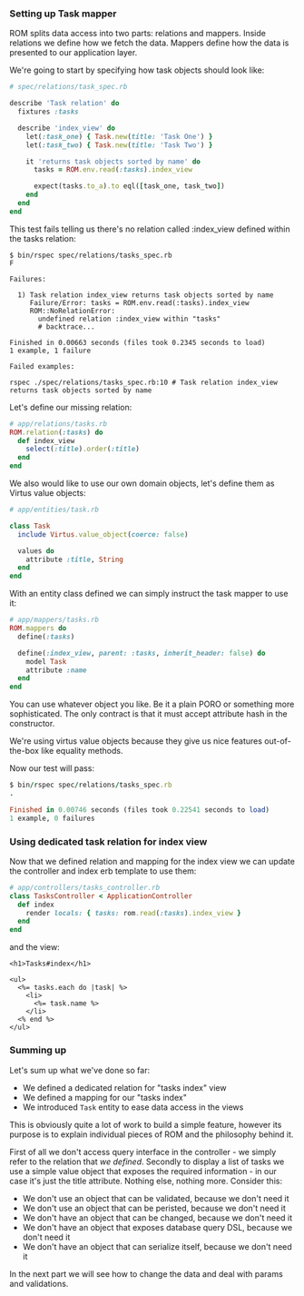 ### Setting up Task mapper

ROM splits data access into two parts: relations and mappers. Inside relations
we define how we fetch the data. Mappers define how the data is presented to
our application layer.

We're going to start by specifying how task objects should look like:

``` ruby
# spec/relations/task_spec.rb

describe 'Task relation' do
  fixtures :tasks

  describe 'index_view' do
    let(:task_one) { Task.new(title: 'Task One') }
    let(:task_two) { Task.new(title: 'Task Two') }

    it 'returns task objects sorted by name' do
      tasks = ROM.env.read(:tasks).index_view

      expect(tasks.to_a).to eql([task_one, task_two])
    end
  end
end
```

This test fails telling us there's no relation called :index_view defined within
the tasks relation:

``` shell
$ bin/rspec spec/relations/tasks_spec.rb
F

Failures:

  1) Task relation index_view returns task objects sorted by name
     Failure/Error: tasks = ROM.env.read(:tasks).index_view
     ROM::NoRelationError:
       undefined relation :index_view within "tasks"
       # backtrace...

Finished in 0.00663 seconds (files took 0.2345 seconds to load)
1 example, 1 failure

Failed examples:

rspec ./spec/relations/tasks_spec.rb:10 # Task relation index_view returns task objects sorted by name
```

Let's define our missing relation:

``` ruby
# app/relations/tasks.rb
ROM.relation(:tasks) do
  def index_view
    select(:title).order(:title)
  end
end
```

We also would like to use our own domain objects, let's define them as Virtus
value objects:

``` ruby
# app/entities/task.rb

class Task
  include Virtus.value_object(coerce: false)

  values do
    attribute :title, String
  end
end
```

With an entity class defined we can simply instruct the task mapper to use it:

``` ruby
# app/mappers/tasks.rb
ROM.mappers do
  define(:tasks)

  define(:index_view, parent: :tasks, inherit_header: false) do
    model Task
    attribute :name
  end
end
```

You can use whatever object you like. Be it a plain PORO or something more
sophisticated. The only contract is that it must accept attribute hash in the
constructor.

We're using virtus value objects because they give us nice features out-of-the-box
like equality methods.

Now our test will pass:

``` ruby
$ bin/rspec spec/relations/tasks_spec.rb
.

Finished in 0.00746 seconds (files took 0.22541 seconds to load)
1 example, 0 failures
```

### Using dedicated task relation for index view

Now that we defined relation and mapping for the index view we can update the
controller and index erb template to use them:

``` ruby
# app/controllers/tasks_controller.rb
class TasksController < ApplicationController
  def index
    render locals: { tasks: rom.read(:tasks).index_view }
  end
end
```

and the view:

``` erb
<h1>Tasks#index</h1>

<ul>
  <%= tasks.each do |task| %>
    <li>
      <%= task.name %>
    </li>
  <% end %>
</ul>
```

### Summing up

Let's sum up what we've done so far:

* We defined a dedicated relation for "tasks index" view
* We defined a mapping for our "tasks index"
* We introduced `Task` entity to ease data access in the views

This is obviously quite a lot of work to build a simple feature, however its
purpose is to explain individual pieces of ROM and the philosophy behind it.

First of all we don't access query interface in the controller - we simply refer
to the relation that *we defined*. Secondly to display a list of tasks we use
a simple value object that exposes the required information - in our case it's
just the title attribute. Nothing else, nothing more. Consider this:

* We don't use an object that can be validated, because we don't need it
* We don't use an object that can be peristed, because we don't need it
* We don't have an object that can be changed, because we don't need it
* We don't have an object that exposes database query DSL, because we don't need it
* We don't have an object that can serialize itself, because we don't need it

In the next part we will see how to change the data and deal with params and
validations.
